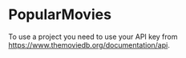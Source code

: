 # PopularMovies
To use a project you need to use your API key from https://www.themoviedb.org/documentation/api.

